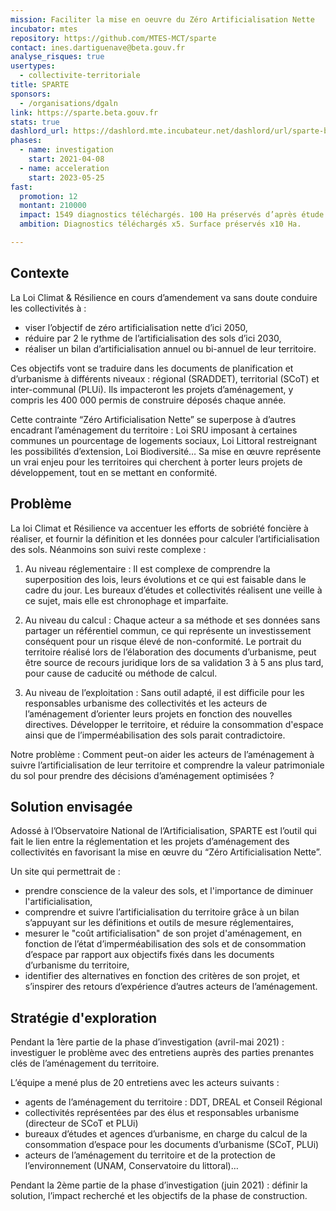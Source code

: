 ```yaml
---
mission: Faciliter la mise en oeuvre du Zéro Artificialisation Nette
incubator: mtes
repository: https://github.com/MTES-MCT/sparte
contact: ines.dartiguenave@beta.gouv.fr
analyse_risques: true
usertypes:
  - collectivite-territoriale
title: SPARTE
sponsors:
  - /organisations/dgaln
link: https://sparte.beta.gouv.fr
stats: true
dashlord_url: https://dashlord.mte.incubateur.net/dashlord/url/sparte-beta-gouv-fr/
phases:
  - name: investigation
    start: 2021-04-08
  - name: acceleration
    start: 2023-05-25
fast:
  promotion: 12
  montant: 210000
  impact: 1549 diagnostics téléchargés. 100 Ha préservés d’après étude quali. 97€ coût moyen vs 11 000€ économisés
  ambition: Diagnostics téléchargés x5. Surface préservés x10 Ha.

---
```

## Contexte

La Loi Climat & Résilience en cours d’amendement va sans doute conduire les collectivités à :
- viser l’objectif de zéro artificialisation nette d’ici 2050,
- réduire par 2 le rythme de l’artificialisation des sols d’ici 2030,
- réaliser un bilan d’artificialisation annuel ou bi-annuel de leur territoire.

Ces objectifs vont se traduire dans les documents de planification et d’urbanisme à différents niveaux : régional (SRADDET), territorial (SCoT) et inter-communal (PLUi). Ils impacteront les projets d’aménagement, y compris les 400 000 permis de construire déposés chaque année.

Cette contrainte “Zéro Artificialisation Nette” se superpose à d’autres encadrant l’aménagement du territoire : Loi SRU imposant à certaines communes un pourcentage de logements sociaux, Loi Littoral restreignant les possibilités d’extension, Loi Biodiversité… Sa mise en œuvre représente un vrai enjeu pour les territoires qui cherchent à porter leurs projets de développement, tout en se mettant en conformité.


## Problème

La loi Climat et Résilience va accentuer les efforts de sobriété foncière à réaliser, et fournir la définition et les données pour calculer l’artificialisation des sols. Néanmoins son suivi reste complexe :

1. Au niveau réglementaire : Il est complexe de comprendre la superposition des lois, leurs évolutions et ce qui est faisable dans le cadre du jour. Les bureaux d’études et collectivités réalisent une veille à ce sujet, mais elle est chronophage et imparfaite.

2. Au niveau du calcul : Chaque acteur a sa méthode et ses données sans partager un référentiel commun, ce qui représente un investissement conséquent pour un risque élevé de non-conformité. Le portrait du territoire réalisé lors de l’élaboration des documents d’urbanisme, peut être source de recours juridique lors de sa validation 3 à 5 ans plus tard, pour cause de caducité ou méthode de calcul.

3. Au niveau de l’exploitation : Sans outil adapté, il est difficile pour les responsables urbanisme des collectivités et les acteurs de l’aménagement d’orienter leurs projets en fonction des nouvelles directives. Développer le territoire, et réduire la consommation d'espace ainsi que de l’imperméabilisation des sols parait contradictoire.

Notre problème : Comment peut-on aider les acteurs de l’aménagement à suivre l’artificialisation de leur territoire et comprendre la valeur patrimoniale du sol pour prendre des décisions d’aménagement optimisées ?

## Solution envisagée

Adossé à l’Observatoire National de l’Artificialisation, SPARTE est l’outil qui fait le lien entre la réglementation et les projets d’aménagement des collectivités en favorisant la mise en œuvre du “Zéro Artificialisation Nette”.

Un site qui permettrait de :
- prendre conscience de la valeur des sols, et l'importance de diminuer l'artificialisation,
- comprendre et suivre l’artificialisation du territoire grâce à un bilan s’appuyant sur les définitions et outils de mesure réglementaires,
- mesurer le "coût artificialisation" de son projet d'aménagement, en fonction de l’état d’imperméabilisation des sols et de consommation d’espace par rapport aux objectifs fixés dans les documents d’urbanisme du territoire,
- identifier des alternatives en fonction des critères de son projet, et s’inspirer des retours d’expérience d’autres acteurs de l’aménagement.



## Stratégie d'exploration

Pendant la 1ère partie de la phase d’investigation (avril-mai 2021) : investiguer le problème avec des entretiens auprès des parties prenantes clés de l’aménagement du territoire.

L’équipe a mené plus de 20 entretiens avec les acteurs suivants :
- agents de l’aménagement du territoire : DDT, DREAL et Conseil Régional
- collectivités représentées par des élus et responsables urbanisme (directeur de SCoT et PLUi)
- bureaux d’études et agences d’urbanisme, en charge du calcul de la consommation d’espace pour les documents d’urbanisme (SCoT, PLUi)
- acteurs de l’aménagement du territoire et de la protection de l’environnement (UNAM, Conservatoire du littoral)…

Pendant la 2ème partie de la phase d’investigation (juin 2021) : définir la solution, l’impact recherché et les objectifs de la phase de construction.
